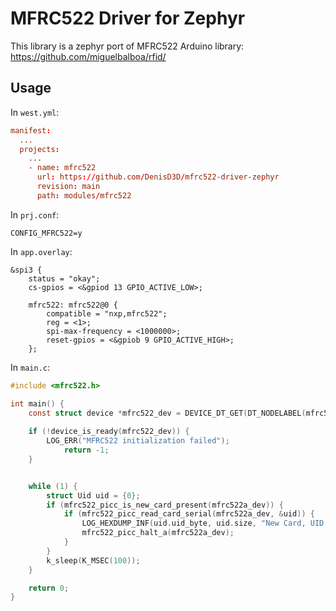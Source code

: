 # MFRC522 Driver for Zephyr

This library is a zephyr port of MFRC522 Arduino library: https://github.com/miguelbalboa/rfid/ 

## Usage

In `west.yml`:
```toml
manifest:
  ...
  projects:
    ...
    - name: mfrc522
      url: https://github.com/DenisD3D/mfrc522-driver-zephyr
      revision: main
      path: modules/mfrc522

```

In `prj.conf`:
```
CONFIG_MFRC522=y
```

In `app.overlay`:
```dts
&spi3 {
	status = "okay";
	cs-gpios = <&gpiod 13 GPIO_ACTIVE_LOW>;

	mfrc522: mfrc522@0 {
		compatible = "nxp,mfrc522";
		reg = <1>;
		spi-max-frequency = <1000000>;
		reset-gpios = <&gpiob 9 GPIO_ACTIVE_HIGH>;
	};
```

In `main.c`:
```c
#include <mfrc522.h>

int main() {
	const struct device *mfrc522_dev = DEVICE_DT_GET(DT_NODELABEL(mfrc522));
	
	if (!device_is_ready(mfrc522_dev)) {
		LOG_ERR("MFRC522 initialization failed");
        	return -1;
	}


	while (1) {
		struct Uid uid = {0};
		if (mfrc522_picc_is_new_card_present(mfrc522a_dev)) {
			if (mfrc522_picc_read_card_serial(mfrc522a_dev, &uid)) {
				LOG_HEXDUMP_INF(uid.uid_byte, uid.size, "New Card, UID:");
				mfrc522_picc_halt_a(mfrc522a_dev);
			}
		}
		k_sleep(K_MSEC(100));
	}

	return 0;
}
```
